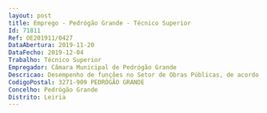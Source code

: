 ```yaml
--- 
layout: post
title: Emprego - Pedrógão Grande - Técnico Superior
Id: 71811
Ref: OE201911/0427
DataAbertura: 2019-11-20
DataFecho: 2019-12-04
Trabalho: Técnico Superior
Empregador: Câmara Municipal de Pedrógão Grande
Descricao: Desempenho de funções no Setor de Obras Públicas, de acordo com o previsto no anexo a que se refere o n.º 2, do artigo 88.º, da lei n.º 35 2014, de 20 de junho
CodigoPostal: 3271-909 PEDRÓGÃO GRANDE
Concelho: Pedrógão Grande
Distrito: Leiria
--- 
```

